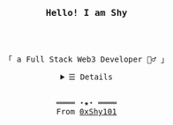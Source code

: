 <h3 align="center"><samp>Hello! I am Shy</h3>
<br />
<p align="center"><br>
  <samp>
    「 a Full Stack Web3 Developer  👷‍♂️ 」<br>
  </samp>
</p>

<details align="center">
   <summary> <samp>&#9776; Details</samp></summary>
   <p align="center">
     <br>
     <a href="https://github.com/0xShy101?tab=repositories" target="_blank"><img alt="Code" src="https://img.shields.io/badge/-code-000000?style=flat-square&logo=Plex&logoColor=white"></a>
    <a href="https://github.com/0xShy101?tab=repositories&language=typescript" target="_blank"><img alt='Typescript' src='https://img.shields.io/badge/-Typescript-3079C6?style=flat-square&logo=typescript&logoColor=white' /></a>
    <a href="https://github.com/0xShy101?tab=repositories&language=javascript" target="_blank"><img alt="Javascript" src="https://img.shields.io/badge/-Javascript-f1e05a?style=flat-square&logo=Javascript&logoColor=white"></a>
    <a href="https://github.com/0xShy101?tab=repositories&language=html" target="_blank"><img alt="HTML" src="https://img.shields.io/badge/-HTML-E34F26?style=flat-square&logo=HTML5&logoColor=white"></a>
    <a href="https://github.com/0xShy101?tab=repositories&language=typescript" target="_blank"><img alt='React.js' src='https://img.shields.io/badge/-React-61DAFB?style=flat-square&logo=react&logoColor=white' /></a>
    <a href="https://github.com/0xShy101?tab=repositories&language=typescript" target="_blank"><img alt='Sass' src='https://img.shields.io/badge/-Sass-BE4180?style=flat-square&logo=sass&logoColor=white' /></a>
    <a href="https://github.com/0xShy101?tab=repositories&language=python" target="_blank"><img alt="Python" src="https://img.shields.io/badge/-Python-3572A5?style=flat-square&logo=Python&logoColor=white"></a>
    <a href="https://github.com/0xShy101?tab=repositories&language=rust" target="_blank"><img alt='Rust' src="https://img.shields.io/badge/-Rust-FF5B19?style=flat-square&logo=rust&logoColor=white" /></a>
    <a href="https://github.com/0xShy101?tab=repositories&language=solidity" target="_blank"><img alt='Solidity' src="https://img.shields.io/badge/-Solidity-1B1A1D?style=flat-square&logo=solidity&logoColor=white" /></a>
    <br>
    <br>
    <br>
  <img src="https://github-readme-stats.vercel.app/api/top-langs/?username=0xShy101&layout=compact&hide_border=true"></img><br>
  </samp>
  </p>
</details>
<br>
<samp>
  <p align="center">
    ════ ⋆★⋆ ════<br>
    From <a href="https://github.com/0xShy101/0xShy101">0xShy101</a>
  </p>
</samp>
